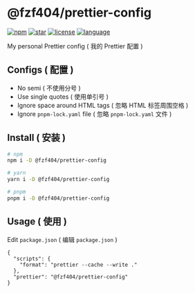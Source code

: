 # @fzf404/prettier-config

[![npm](https://img.shields.io/npm/v/@fzf404/prettier-config?style=flat&color=f03e3e)](https://npmjs.com/package/@fzf404/prettier-config)
[![star](https://img.shields.io/github/stars/fzf404/prettier-config?style=flat&color=1c7ed6)](https://github.com/fzf404/prettier-config)
[![license](https://img.shields.io/npm/l/@fzf404/prettier-config?style=flat&color=37b24d)](https://github.com/fzf404/prettier-config/blob/main/LICENSE)
[![language](https://img.shields.io/badge/language-简体中文-f76707)](https://github.com/fzf404/prettier-config)

My personal Prettier config ( 我的 Prettier 配置 )

## Configs ( 配置 )

- No semi ( 不使用分号 )
- Use single quotes ( 使用单引号 )
- Ignore space around HTML tags ( 忽略 HTML 标签周围空格 )
- Ignore `pnpm-lock.yaml` file ( 忽略 `pnpm-lock.yaml` 文件 )

## Install ( 安装 )

```bash
# npm
npm i -D @fzf404/prettier-config

# yarn
yarn i -D @fzf404/prettier-config

# pnpm
pnpm i -D @fzf404/prettier-config
```

## Usage ( 使用 )

Edit `package.json` ( 编辑 `package.json` )

```jsonc
{
  "scripts": {
    "format": "prettier --cache --write ."
  },
  "prettier": "@fzf404/prettier-config"
}
```
